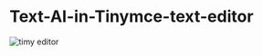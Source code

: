 # Text-AI-in-Tinymce-text-editor

![timy editor](https://github.com/piktokenn/Text-AI-in-Tinymce-text-editor/assets/120285373/cbaf886c-e6e4-4792-ae20-ded77481038c)
